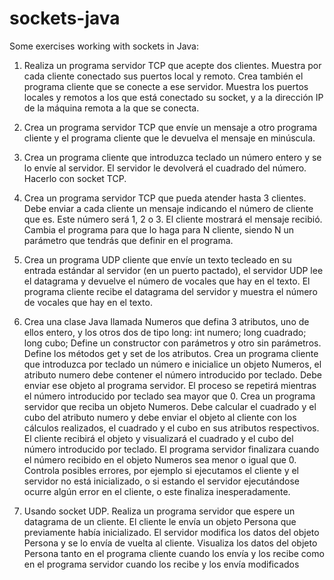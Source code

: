 # sockets-java
Some exercises working with sockets in Java:

1. Realiza un programa servidor TCP que acepte dos clientes.
Muestra por cada cliente conectado sus puertos local y remoto.
Crea también el programa cliente que se conecte a ese servidor.
Muestra los puertos locales y remotos a los que está conectado su
socket, y a la dirección IP de la máquina remota a la que se conecta.

2. Crea un programa servidor TCP que envíe un mensaje a otro
programa cliente y el programa cliente que le devuelva el mensaje en
minúscula.

3. Crea un programa cliente que introduzca teclado un número entero
y se lo envíe al servidor. El servidor le devolverá el cuadrado del
número. Hacerlo con socket TCP.

4. Crea un programa servidor TCP que pueda atender hasta 3
clientes. Debe enviar a cada cliente un mensaje indicando el número
de cliente que es. Este número será 1, 2 o 3. El cliente mostrará el
mensaje recibió. Cambia el programa para que lo haga para N cliente,
siendo N un parámetro que tendrás que definir en el programa.

5. Crea un programa UDP cliente que envíe un texto tecleado en su
entrada estándar al servidor (en un puerto pactado), el servidor UDP
lee el datagrama y devuelve el número de vocales que hay en el
texto. El programa cliente recibe el datagrama del servidor y muestra
el número de vocales que hay en el texto.

6. Crea una clase Java llamada Numeros que defina 3 atributos,
uno de ellos entero, y los otros dos de tipo long:
int numero;
long cuadrado;
long cubo;
Define un constructor con parámetros y otro sin parámetros. Define
los métodos get y set de los atributos. Crea un programa cliente que
introduzca por teclado un número e inicialice un objeto Numeros, el
atributo numero debe contener el número introducido por teclado.
Debe enviar ese objeto al programa servidor. El proceso se repetirá
mientras el número introducido por teclado sea mayor que 0.
Crea un programa servidor que reciba un objeto Numeros. Debe
calcular el cuadrado y el cubo del atributo numero y debe enviar el
objeto al cliente con los cálculos realizados, el cuadrado y el cubo en
sus atributos respectivos. El cliente recibirá el objeto y visualizará el
cuadrado y el cubo del número introducido por teclado. El programa
servidor finalizara cuando el número recibido en el objeto Numeros
sea menor o igual que 0.
Controla posibles errores, por ejemplo si ejecutamos el cliente y el
servidor no está inicializado, o si estando el servidor ejecutándose
ocurre algún error en el cliente, o este finaliza inesperadamente.

7. Usando socket UDP. Realiza un programa servidor que espere un
datagrama de un cliente. El cliente le envía un objeto Persona que
previamente había inicializado. El servidor modifica los datos del
objeto Persona y se lo envía de vuelta al cliente. Visualiza los datos
del objeto Persona tanto en el programa cliente cuando los envía y
los recibe como en el programa servidor cuando los recibe y los envía
modificados

